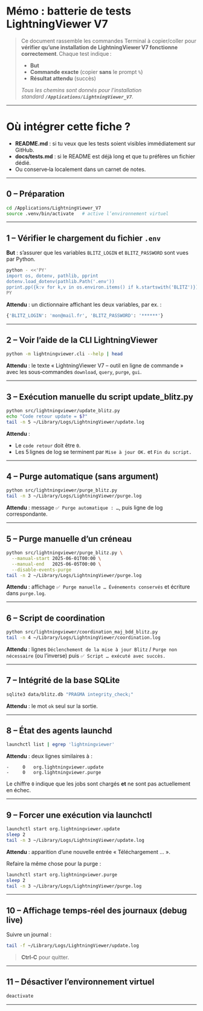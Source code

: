 # Mémo : batterie de tests LightningViewer V7

> Ce document rassemble les commandes Terminal à copier/coller pour **vérifier qu’une installation de LightningViewer V7 fonctionne correctement**. Chaque test indique :
>
> - **But**
> - **Commande exacte** (copier **sans** le prompt `%`)
> - **Résultat attendu** (succès)
>
> *Tous les chemins sont donnés pour l’installation standard **`/Applications/LightningViewer_V7`**.*

---

# Où intégrer cette fiche ?

- **README.md** : si tu veux que les tests soient visibles immédiatement sur GitHub.
- **docs/tests.md** : si le README est déjà long et que tu préfères un fichier dédié.
- Ou conserve‑la localement dans un carnet de notes.

---

## 0 – Préparation

```bash
cd /Applications/LightningViewer_V7
source .venv/bin/activate   # active l’environnement virtuel
```

---

## 1 – Vérifier le chargement du fichier `.env`

**But** : s’assurer que les variables `BLITZ_LOGIN` et `BLITZ_PASSWORD` sont vues par Python.

```bash
python - <<'PY'
import os, dotenv, pathlib, pprint
dotenv.load_dotenv(pathlib.Path('.env'))
pprint.pp({k:v for k,v in os.environ.items() if k.startswith('BLITZ')})
PY
```

**Attendu** : un dictionnaire affichant les deux variables, par ex. :

```python
{'BLITZ_LOGIN': 'mon@mail.fr', 'BLITZ_PASSWORD': '******'}
```

---

## 2 – Voir l’aide de la CLI LightningViewer

```bash
python -m lightningviewer.cli --help | head
```

**Attendu** : le texte « LightningViewer V7 – outil en ligne de commande » avec les sous‑commandes `download`, `query`, `purge`, `gui`.

---

## 3 – Exécution manuelle du script **update\_blitz.py**

```bash
python src/lightningviewer/update_blitz.py
echo "Code retour update = $?"
tail -n 5 ~/Library/Logs/LightningViewer/update.log
```

**Attendu** :

- Le `code retour` doit être `0`.
- Les 5 lignes de log se terminent par `Mise à jour OK.` et `Fin du script.`

---

## 4 – Purge automatique (sans argument)

```bash
python src/lightningviewer/purge_blitz.py
tail -n 3 ~/Library/Logs/LightningViewer/purge.log
```

**Attendu** : message `✅ Purge automatique : …`, puis ligne de log correspondante.

---

## 5 – Purge manuelle d’un créneau

```bash
python src/lightningviewer/purge_blitz.py \
  --manual-start 2025-06-01T00:00 \
  --manual-end   2025-06-05T00:00 \
  --disable-events-purge
tail -n 2 ~/Library/Logs/LightningViewer/purge.log
```

**Attendu** : affichage `✅ Purge manuelle … Événements conservés` et écriture dans `purge.log`.

---

## 6 – Script de coordination

```bash
python src/lightningviewer/coordination_maj_bdd_blitz.py
tail -n 4 ~/Library/Logs/LightningViewer/coordination.log
```

**Attendu** : lignes `Déclenchement de la mise à jour Blitz` / `Purge non nécessaire` (ou l’inverse) puis `✅ Script … exécuté avec succès.`

---

## 7 – Intégrité de la base SQLite

```bash
sqlite3 data/blitz.db "PRAGMA integrity_check;"
```

**Attendu** : le mot `ok` seul sur la sortie.

---

## 8 – État des agents launchd

```bash
launchctl list | egrep 'lightningviewer'
```

**Attendu** : deux lignes similaires à :

```
-     0   org.lightningviewer.update
-     0   org.lightningviewer.purge
```

Le chiffre `0` indique que les jobs sont chargés **et** ne sont pas actuellement en échec.

---

## 9 – Forcer une exécution via launchctl

```bash
launchctl start org.lightningviewer.update
sleep 2
tail -n 3 ~/Library/Logs/LightningViewer/update.log
```

**Attendu** : apparition d’une nouvelle entrée « Téléchargement … ».

Refaire la même chose pour la purge :

```bash
launchctl start org.lightningviewer.purge
sleep 2
tail -n 3 ~/Library/Logs/LightningViewer/purge.log
```

---

## 10 – Affichage temps‑réel des journaux (debug live)

Suivre un journal :

```bash
tail -f ~/Library/Logs/LightningViewer/update.log
```

> **Ctrl‑C** pour quitter.

---

## 11 – Désactiver l’environnement virtuel

```bash
deactivate
```

---





